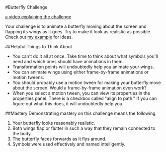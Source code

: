 #Butterfly Challenge

[a video explaining the challenge](http://www.youtube.com/watch?v=oyfmC20WAiU)

Your challenge is to animate a butterfly moving about the screen and flapping its wings as it goes. Try to make it look as realistic as possible. Check out [my example](https://github.com/christensenacademy/christensen-academy/blob/master/modules/animating-in-flash/challenges/butterfly.fla?raw=true) for ideas.

##Helpful Things to Think About
* You can't do it all at once. Take time to think about what symbols you'll need and which ones should have animations in them.
* Transformation points will undoubtedly help you animate your wings.
* You can animate wings using either frame-by-frame animations or motion tweens.
* You should probably use a motion tween for making your butterfly move about the screen. Would a frame-by-frame animation even work?
* When you select a motion tween, you can view its properties in the properties panel. There is a checkbox called "align to path." If you can figure out what this does, it will undoubtedly help you.

##Mastery
Demonstrating mastery on this challenge means the following:

1. Your butterfly looks reasonably realistic.
2. Both wings flap or flutter in such a way that they remain connected to the body.
3. The butterfly faces forwards as it flys around.
4. Symbols were used effectively and named intelligently.
